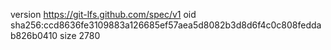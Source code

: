 version https://git-lfs.github.com/spec/v1
oid sha256:ccd8636fe3109883a126685ef57aea5d8082b3d8d6f4c0c808feddab826b0410
size 2780
